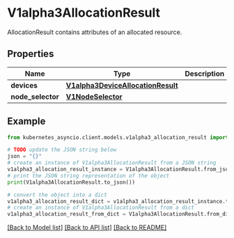 # V1alpha3AllocationResult

AllocationResult contains attributes of an allocated resource.

## Properties

Name | Type | Description | Notes
------------ | ------------- | ------------- | -------------
**devices** | [**V1alpha3DeviceAllocationResult**](V1alpha3DeviceAllocationResult.md) |  | [optional] 
**node_selector** | [**V1NodeSelector**](V1NodeSelector.md) |  | [optional] 

## Example

```python
from kubernetes_asyncio.client.models.v1alpha3_allocation_result import V1alpha3AllocationResult

# TODO update the JSON string below
json = "{}"
# create an instance of V1alpha3AllocationResult from a JSON string
v1alpha3_allocation_result_instance = V1alpha3AllocationResult.from_json(json)
# print the JSON string representation of the object
print(V1alpha3AllocationResult.to_json())

# convert the object into a dict
v1alpha3_allocation_result_dict = v1alpha3_allocation_result_instance.to_dict()
# create an instance of V1alpha3AllocationResult from a dict
v1alpha3_allocation_result_from_dict = V1alpha3AllocationResult.from_dict(v1alpha3_allocation_result_dict)
```
[[Back to Model list]](../README.md#documentation-for-models) [[Back to API list]](../README.md#documentation-for-api-endpoints) [[Back to README]](../README.md)


